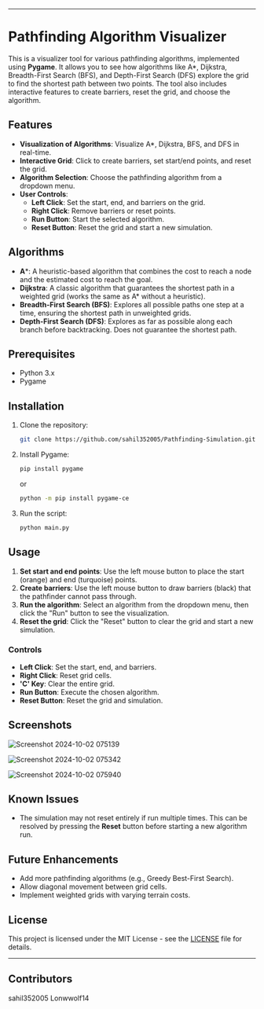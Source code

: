 
---

# Pathfinding Algorithm Visualizer

This is a visualizer tool for various pathfinding algorithms, implemented using **Pygame**. It allows you to see how algorithms like A*, Dijkstra, Breadth-First Search (BFS), and Depth-First Search (DFS) explore the grid to find the shortest path between two points. The tool also includes interactive features to create barriers, reset the grid, and choose the algorithm.

## Features

- **Visualization of Algorithms**: Visualize A*, Dijkstra, BFS, and DFS in real-time.
- **Interactive Grid**: Click to create barriers, set start/end points, and reset the grid.
- **Algorithm Selection**: Choose the pathfinding algorithm from a dropdown menu.
- **User Controls**:
  - **Left Click**: Set the start, end, and barriers on the grid.
  - **Right Click**: Remove barriers or reset points.
  - **Run Button**: Start the selected algorithm.
  - **Reset Button**: Reset the grid and start a new simulation.

## Algorithms

- **A***: A heuristic-based algorithm that combines the cost to reach a node and the estimated cost to reach the goal.
- **Dijkstra**: A classic algorithm that guarantees the shortest path in a weighted grid (works the same as A* without a heuristic).
- **Breadth-First Search (BFS)**: Explores all possible paths one step at a time, ensuring the shortest path in unweighted grids.
- **Depth-First Search (DFS)**: Explores as far as possible along each branch before backtracking. Does not guarantee the shortest path.

## Prerequisites

- Python 3.x
- Pygame

## Installation

1. Clone the repository:

    ```bash
    git clone https://github.com/sahil352005/Pathfinding-Simulation.git
    ```

2. Install Pygame:

    ```bash
    pip install pygame
    ```
    or

   ```bash
   python -m pip install pygame-ce
   ```

4. Run the script:

    ```bash
    python main.py
    ```

## Usage

1. **Set start and end points**: Use the left mouse button to place the start (orange) and end (turquoise) points.
2. **Create barriers**: Use the left mouse button to draw barriers (black) that the pathfinder cannot pass through.
3. **Run the algorithm**: Select an algorithm from the dropdown menu, then click the "Run" button to see the visualization.
4. **Reset the grid**: Click the "Reset" button to clear the grid and start a new simulation.

### Controls

- **Left Click**: Set the start, end, and barriers.
- **Right Click**: Reset grid cells.
- **'C' Key**: Clear the entire grid.
- **Run Button**: Execute the chosen algorithm.
- **Reset Button**: Reset the grid and simulation.

## Screenshots

![Screenshot 2024-10-02 075139](https://github.com/user-attachments/assets/7f0d834b-bf45-4412-9ffc-1b9e95c4a140)

![Screenshot 2024-10-02 075342](https://github.com/user-attachments/assets/7c5066c2-eb4e-4cbf-b852-1a1556d389d7)

![Screenshot 2024-10-02 075940](https://github.com/user-attachments/assets/017c4136-10c1-4f82-945f-1ca4792cfaf7)


## Known Issues

- The simulation may not reset entirely if run multiple times. This can be resolved by pressing the **Reset** button before starting a new algorithm run.

## Future Enhancements

- Add more pathfinding algorithms (e.g., Greedy Best-First Search).
- Allow diagonal movement between grid cells.
- Implement weighted grids with varying terrain costs.

## License

This project is licensed under the MIT License - see the [LICENSE](LICENSE) file for details.

---

## Contributors
sahil352005
Lonwwolf14


